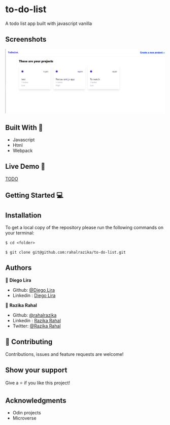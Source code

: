 # to-do-list

A todo list app built with javascript vanilla
## Screenshots
![Home Page](Screenshot.png)




## Built With 🔨
- Javascript
- Html
- Webpack


## Live Demo 🚀
[TODO]()

## Getting Started 💻

## Installation

To get a local copy of the repository please run the following commands on your terminal:

```
$ cd <folder>
```

```
$ git clone git@github.com:rahalrazika/to-do-list.git
```


## Authors
👤 **Diego Lira**

- Github: [@Diego Lira](https://github.com/lirad)
- Linkedin : [Diego Lira](https://www.linkedin.com/in/diegoalira/)

👤 **Razika Rahal**

- Github: [@rahalrazika](https://github.com/rahalrazika)
- Linkedin : [Razika Rahal](https://www.linkedin.com/in/razika-rahal-85539bbb/)
- Twitter: [@Razika Rahal](https://twitter.com/RahalRazika)


## 🤝 Contributing

Contributions, issues and feature requests are welcome!

## Show your support

Give a ⭐️ if you like this project!

## Acknowledgments

-  Odin projects
-  Microverse